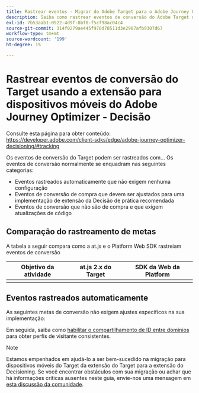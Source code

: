 ```yaml
---
title: Rastrear eventos - Migrar do Adobe Target para o Adobe Journey Optimizer - Extensão móvel da decisão
description: Saiba como rastrear eventos de conversão do Adobe Target usando a extensão móvel do Adobe Journey Optimizer - Decisioning
exl-id: 7b53aab1-0922-4d9f-8bf0-f5cf98ac04c4
source-git-commit: 314f0279ae445f970d78511d3e2907afb9307d67
workflow-type: tm+mt
source-wordcount: '199'
ht-degree: 1%

---
```


# Rastrear eventos de conversão do Target usando a extensão para dispositivos móveis do Adobe Journey Optimizer - Decisão

Consulte esta página para obter conteúdo: https://developer.adobe.com/client-sdks/edge/adobe-journey-optimizer-decisioning/#tracking

Os eventos de conversão do Target podem ser rastreados com... Os eventos de conversão normalmente se enquadram nas seguintes categorias:

* Eventos rastreados automaticamente que não exigem nenhuma configuração
* Eventos de conversão de compra que devem ser ajustados para uma implementação de extensão da Decisão de prática recomendada
* Eventos de conversão que não são de compra e que exigem atualizações de código

## Comparação do rastreamento de metas

A tabela a seguir compara como a at.js e o Platform Web SDK rastreiam eventos de conversão

| Objetivo da atividade | at.js 2.x do Target | SDK da Web da Platform |
|---|---|---|
| | | |


## Eventos rastreados automaticamente

As seguintes metas de conversão não exigem ajustes específicos na sua implementação:



Em seguida, saiba como [habilitar o compartilhamento de ID entre domínios](webview.md) para obter perfis de visitante consistentes.

>[!NOTE]
>
>Estamos empenhados em ajudá-lo a ser bem-sucedido na migração para dispositivos móveis do Target da extensão do Target para a extensão do Decisioning. Se você encontrar obstáculos com sua migração ou achar que há informações críticas ausentes neste guia, envie-nos uma mensagem em [esta discussão da comunidade](https://experienceleaguecommunities.adobe.com/t5/adobe-experience-platform-data/tutorial-discussion-migrate-target-from-at-js-to-web-sdk/m-p/575587#M463).
